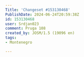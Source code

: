 ```yaml
---
Title: 'Changeset #153130468'
PublishDate: 2024-06-24T20:59:38Z
id: 153130468
user: Srdjan023
comment: Pruga 108
created_by: JOSM/1.5 (19096 en)
tags:
- Montenegro

---
```

